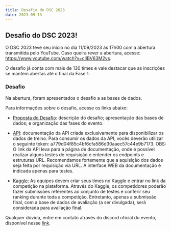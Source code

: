 ```yaml
---
title: Desafio do DSC 2023
date: 2023-09-13
---
```


## Desafio do DSC 2023!

O DSC 2023 teve seu início no dia 11/09/2023 às 17h00 com a abertura transmitida pelo YouTube. Caso queira rever a abertura, acesse: https://www.youtube.com/watch?v=cIlBV63M2vs.

O desafio já conta com mais de 130 times e vale destacar que as inscrições se mantem abertas até o final da Fase 1.

### Desafio

Na abertura, foram apresentados o desafio a as bases de dados.

Para informações sobre o desafio, acesse os links abaixo:

- [Proposta do Desafio](https://docs.google.com/document/d/1JJUFfQY9uhRk-bDYN7UqLeS4v3hjBhY8RZ_ezOaUUCA/edit?usp=sharing): descrição do desafio; apresentação das bases de dados; e organização das fases do evento.

- [API](http://montreal.icea.decea.mil.br:5002/api/v1/docs): documentação da API criada exclusivamente para disponibilizar os dados de treino. Para consumir os dados da API, vocês deverão utilizar o seguinte token: a779d04f85c4bf6cfa586d30aaec57c44e9b7173. 
OBS: O link da API leva para a página de documentação, onde é possível realizar alguns testes de requisição e entender os endpoints e estruturas URL. Recomendamos fortemente que a aquisição dos dados seja feita por requisição via URL. A interface WEB da documentação é indicada apenas para testes.

- [Kaggle](https://www.kaggle.com/t/40616eb29224370f652cbd9195c7bf34): As equipes devem criar seus times no Kaggle e entrar no link da competição na plataforma. Através do Kaggle, os competidores poderão fazer submissões referentes ao conjunto de testes e conferir seu ranking durante toda a competição. Entretanto, apenas a submissão final, com a base de dados de avaliação (a ser divulgada), será considerada para avaliação final.

Qualquer dúvida, entre em contato através do discord oficial do evento, disponível nesse [link](https://comp.ita.br/dsc/edicoes/2023/).
